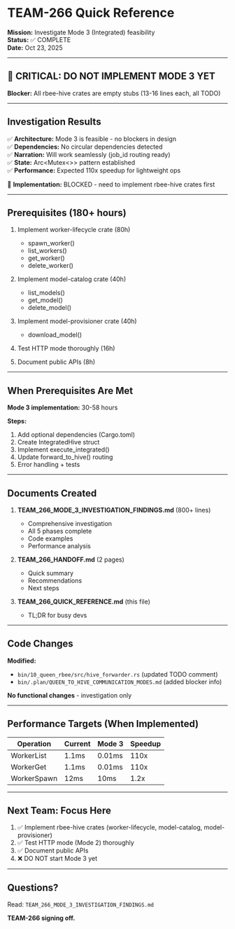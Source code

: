 # TEAM-266 Quick Reference

**Mission:** Investigate Mode 3 (Integrated) feasibility  
**Status:** ✅ COMPLETE  
**Date:** Oct 23, 2025

---

## 🔴 CRITICAL: DO NOT IMPLEMENT MODE 3 YET

**Blocker:** All rbee-hive crates are empty stubs (13-16 lines each, all TODO)

---

## Investigation Results

✅ **Architecture:** Mode 3 is feasible - no blockers in design  
✅ **Dependencies:** No circular dependencies detected  
✅ **Narration:** Will work seamlessly (job_id routing ready)  
✅ **State:** Arc<Mutex<>> pattern established  
✅ **Performance:** Expected 110x speedup for lightweight ops

🔴 **Implementation:** BLOCKED - need to implement rbee-hive crates first

---

## Prerequisites (180+ hours)

1. Implement worker-lifecycle crate (80h)
   - spawn_worker()
   - list_workers()
   - get_worker()
   - delete_worker()

2. Implement model-catalog crate (40h)
   - list_models()
   - get_model()
   - delete_model()

3. Implement model-provisioner crate (40h)
   - download_model()

4. Test HTTP mode thoroughly (16h)

5. Document public APIs (8h)

---

## When Prerequisites Are Met

**Mode 3 implementation:** 30-58 hours

**Steps:**
1. Add optional dependencies (Cargo.toml)
2. Create IntegratedHive struct
3. Implement execute_integrated()
4. Update forward_to_hive() routing
5. Error handling + tests

---

## Documents Created

1. **TEAM_266_MODE_3_INVESTIGATION_FINDINGS.md** (800+ lines)
   - Comprehensive investigation
   - All 5 phases complete
   - Code examples
   - Performance analysis

2. **TEAM_266_HANDOFF.md** (2 pages)
   - Quick summary
   - Recommendations
   - Next steps

3. **TEAM_266_QUICK_REFERENCE.md** (this file)
   - TL;DR for busy devs

---

## Code Changes

**Modified:**
- `bin/10_queen_rbee/src/hive_forwarder.rs` (updated TODO comment)
- `bin/.plan/QUEEN_TO_HIVE_COMMUNICATION_MODES.md` (added blocker info)

**No functional changes** - investigation only

---

## Performance Targets (When Implemented)

| Operation | Current | Mode 3 | Speedup |
|-----------|---------|--------|---------|
| WorkerList | 1.1ms | 0.01ms | 110x |
| WorkerGet | 1.1ms | 0.01ms | 110x |
| WorkerSpawn | 12ms | 10ms | 1.2x |

---

## Next Team: Focus Here

1. ✅ Implement rbee-hive crates (worker-lifecycle, model-catalog, model-provisioner)
2. ✅ Test HTTP mode (Mode 2) thoroughly
3. ✅ Document public APIs
4. ❌ DO NOT start Mode 3 yet

---

## Questions?

Read: `TEAM_266_MODE_3_INVESTIGATION_FINDINGS.md`

**TEAM-266 signing off.**
